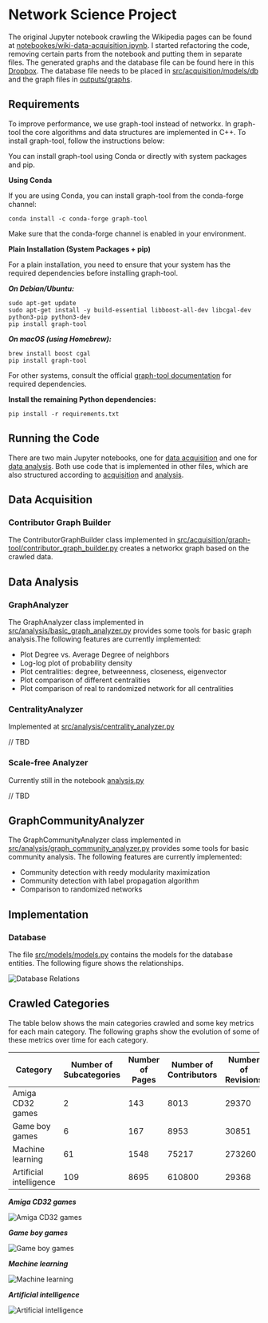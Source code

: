 # Network Science Project

The original Jupyter notebook crawling the Wikipedia pages can be found at [notebookes/wiki-data-acquisition.ipynb](notebookes/wiki-data-acquisition.ipynb). I started refactoring the code, removing certain parts from the notebook and putting them in separate files. The generated graphs and the database file can be found here in this [Dropbox](https://www.dropbox.com/scl/fo/g6qklql2q2s53qvp6y3n1/ACHF47mTMe5uUL759gj7CGI?rlkey=zhibh8nhejatt6lbwgd1hlp9u&st=9p1ooacn&dl=0). The database file needs to be placed in [src/acquisition/models/db](src/acquisition/models/db) and the graph files in [outputs/graphs](outputs/graphs).

## Requirements

To improve performance, we use graph-tool instead of networkx. In graph-tool the core algorithms and data structures are implemented in C++. To install graph-tool, follow the instructions below:

You can install graph-tool using Conda or directly with system packages and pip.

**Using Conda**

If you are using Conda, you can install graph-tool from the conda-forge channel:

````
conda install -c conda-forge graph-tool
````

Make sure that the conda-forge channel is enabled in your environment.

**Plain Installation (System Packages + pip)**

For a plain installation, you need to ensure that your system has the required dependencies before installing graph-tool.

***On Debian/Ubuntu:***

```
sudo apt-get update
sudo apt-get install -y build-essential libboost-all-dev libcgal-dev python3-pip python3-dev
pip install graph-tool
```

***On macOS (using Homebrew):***

````
brew install boost cgal
pip install graph-tool
````

For other systems, consult the official [graph-tool documentation](https://graph-tool.skewed.de/installation.html) for required dependencies.

 **Install the remaining Python dependencies:**

 ````
 pip install -r requirements.txt
````
## Running the Code

There are two main Jupyter notebooks, one for [data acquisition](acquisition.ipynb) and one for [data analysis](analysis.ipynb). Both use code that is implemented in other files, which are also structured according to [acquisition](src/acquisition/) and [analysis](src/analysis/).

## Data Acquisition

### Contributor Graph Builder

The ContributorGraphBuilder class implemented in [src/acquisition/graph-tool/contributor_graph_builder.py](src/acquisition/graph-tool/contributor_graph_builder.py) creates a networkx graph based on the crawled data.

## Data Analysis

### GraphAnalyzer

The GraphAnalyzer class implemented in [src/analysis/basic_graph_analyzer.py](src/analysis/basic_graph_analyzer.py) provides some tools for basic graph analysis.The following features are currently implemented: 

- Plot Degree vs. Average Degree of neighbors
- Log-log plot of probability density
- Plot centralities: degree, betweenness, closeness, eigenvector
- Plot comparison of different centralities
- Plot comparison of real to randomized network for all centralities


### CentralityAnalyzer

Implemented at [src/analysis/centrality_analyzer.py](src/analysis/centrality_analyzer.py)

// TBD

### Scale-free Analyzer

Currently still in the notebook [analysis.py](analysis.ipynb)

// TBD

## GraphCommunityAnalyzer

The GraphCommunityAnalyzer class implemented in [src/analysis/graph_community_analyzer.py](src/analysis/graph_community_analyzer.py) provides some tools for basic community analysis. The following features are currently implemented: 

- Community detection with reedy modularity maximization
- Community detection with label propagation algorithm
- Comparison to randomized networks

## Implementation

### Database

The file [src/models/models.py](src/models/models.py) contains the models for the database entities. The following figure shows the relationships.

![Database Relations](outputs/image.png)


## Crawled Categories

The table below shows the main categories crawled and some key metrics for each main category. The following graphs show the evolution of some of these metrics over time for each category.

| Category                | Number of Subcategories | Number of Pages | Number of Contributors | Number of Revisions |
| ----------------------- | ----------------------- | --------------- | ---------------------- | ------------------- |
| Amiga CD32 games        | 2                       | 143             | 8013                   | 29370               |
| Game boy games          | 6                       | 167             | 8953                   | 30851               |
| Machine learning        | 61                      | 1548            | 75217                  | 273260              |
| Artificial intelligence | 109                     | 8695            | 610800                 | 29368               |

***Amiga CD32 games***

![Amiga CD32 games](outputs/Amiga_CD32_games.png)

***Game boy games***

![Game boy games](outputs/Game_boy_games.png)

***Machine learning***

![Machine learning](outputs/Machine_learning.png)

***Artificial intelligence***

![Artificial intelligence](outputs/Artificial_intelligence.png)
